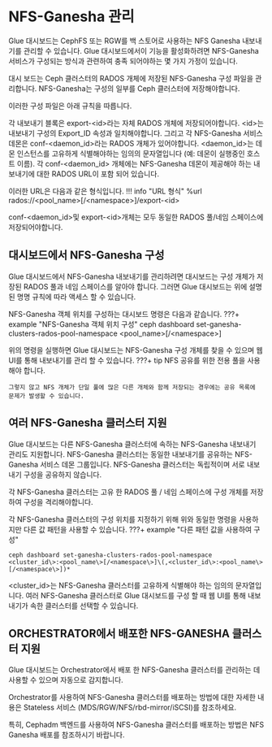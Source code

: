 # NFS-Ganesha 관리 

Glue 대시보드는 CephFS 또는 RGW를 백 스토어로 사용하는 NFS Ganesha 내보내기를 관리할 수 ​​있습니다. Glue 대시보드에서이 기능을 활성화하려면 NFS-Ganesha 서비스가 구성되는 방식과 관련하여 충족 되어야하는 몇 가지 가정이 있습니다.

대시 보드는 Ceph 클러스터의 RADOS 개체에 저장된 NFS-Ganesha 구성 파일을 관리합니다. NFS-Ganesha는 구성의 일부를 Ceph 클러스터에 저장해야합니다.

이러한 구성 파일은 아래 규칙을 따릅니다.

각 내보내기 블록은 export-<id\>라는 자체 RADOS 개체에 저장되어야합니다. <id\>는 내보내기 구성의 Export_ID 속성과 일치해야합니다. 그리고 각 NFS-Ganesha 서비스 데몬은 conf-<daemon_id\>라는 RADOS 개체가 있어야합니다. <daemon_id\>는 데몬 인스턴스를 고유하게 식별해야하는 임의의 문자열입니다 (예: 데몬이 실행중인 호스트 이름). 각 conf-<daemon_id\> 개체에는 NFS-Ganesha 데몬이 제공해야 하는 내보내기에 대한 RADOS URL이 포함 되어 있습니다.

이러한 URL은 다음과 같은 형식입니다.
!!! info "URL 형식"
    %url rados://<pool_name\>[/<namespace\>]/export-<id\>

conf-<daemon_id\>및 export-<id\>개체는 모두 동일한 RADOS 풀/네임 스페이스에 저장되어야합니다.


## 대시보드에서 NFS-Ganesha 구성
Glue 대시보드에서 NFS-Ganesha 내보내기를 관리하려면 대시보드는 구성 개체가 저장된 RADOS 풀과 네임 스페이스를 알아야 합니다. 그러면 Glue 대시보드는 위에 설명 된 명명 규칙에 따라 액세스 할 수 있습니다.

NFS-Ganesha 객체 위치를 구성하는 대시보드 명령은 다음과 같습니다.
???+ example "NFS-Ganesha 객체 위치 구성"
    ceph dashboard set-ganesha-clusters-rados-pool-namespace <pool_name\>[/<namespace\>]

위의 명령을 실행하면 Glue 대시보드는 NFS-Ganesha 구성 개체를 찾을 수 있으며 웹 UI를 통해 내보내기를 관리 할 수 ​​있습니다.
???+ tip
    NFS 공유를 위한 전용 풀을 사용해야 합니다.
    
    그렇지 않고 NFS 개체가 단일 풀에 많은 다른 개체와 함께 저장되는 경우에는 공유 목록에 문제가 발생할 수 있습니다.

## 여러 NFS-Ganesha 클러스터 지원
Glue 대시보드는 다른 NFS-Ganesha 클러스터에 속하는 NFS-Ganesha 내보내기 관리도 지원합니다.
NFS-Ganesha 클러스터는 동일한 내보내기를 공유하는 NFS-Ganesha 서비스 데몬 그룹입니다. NFS-Ganesha 클러스터는 독립적이며 서로 내보내기 구성을 공유하지 않습니다.

각 NFS-Ganesha 클러스터는 고유 한 RADOS 풀 / 네임 스페이스에 구성 개체를 저장하여 구성을 격리해야합니다.

각 NFS-Ganesha 클러스터의 구성 위치를 지정하기 위해 위와 동일한 명령을 사용하지만 다른 값 패턴을 사용할 수 있습니다.
???+ example "다른 패턴 값을 사용하여 구성"

    ceph dashboard set-ganesha-clusters-rados-pool-namespace <cluster_id\>:<pool_name\>[/<namespace\>]\(,<cluster_id\>:<pool_name\>[/<namespace\>])*

<cluster_id\>는 NFS-Ganesha 클러스터를 고유하게 식별해야 하는 임의의 문자열입니다.
여러 NFS-Ganesha 클러스터로 Glue 대시보드를 구성 할 때 웹 UI를 통해 내보내기가 속한 클러스터를 선택할 수 있습니다.

## ORCHESTRATOR에서 배포한 NFS-GANESHA 클러스터 지원
Glue 대시보드는 Orchestrator에서 배포 한 NFS-Ganesha 클러스터를 관리하는 데 사용할 수 있으며 자동으로 감지합니다.

Orchestrator를 사용하여 NFS-Ganesha 클러스터를 배포하는 방법에 대한 자세한 내용은 Stateless 서비스 (MDS/RGW/NFS/rbd-mirror/iSCSI)를 참조하세요.

특히, Cephadm 백엔드를 사용하여 NFS-Ganesha 클러스터를 배포하는 방법은 NFS Ganesha 배포를 참조하시기 바랍니다.